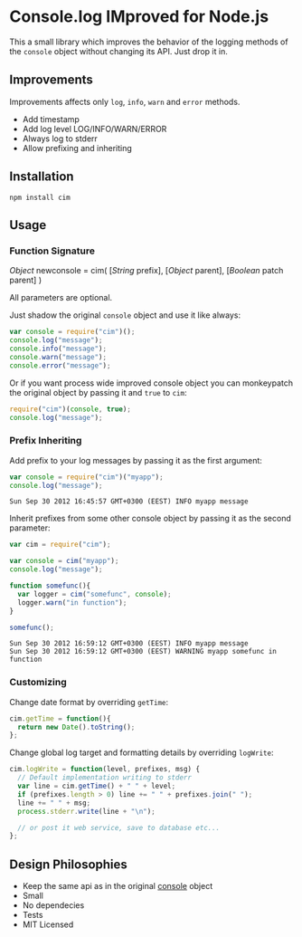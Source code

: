 # Console.log IMproved for Node.js

This a small library which improves the behavior of the logging methods of the
`console` object without changing its API. Just drop it in.


## Improvements

Improvements affects only `log`, `info`, `warn` and `error` methods.

  - Add timestamp
  - Add log level LOG/INFO/WARN/ERROR
  - Always log to stderr
  - Allow prefixing and inheriting

## Installation

    npm install cim

## Usage

### Function Signature

_Object_ newconsole = cim( [_String_ prefix], [_Object_ parent], [_Boolean_ patch parent] )

All parameters are optional.

Just shadow the original `console` object and use it like always:

```javascript
var console = require("cim")();
console.log("message");
console.info("message");
console.warn("message");
console.error("message");
```


Or if you want process wide improved console object you can monkeypatch the
original object by passing it and `true` to `cim`:


```javascript
require("cim")(console, true);
console.log("message");
```

### Prefix Inheriting

Add prefix to your log messages by passing it as the first argument:

```javascript
var console = require("cim")("myapp");
console.log("message");
```

    Sun Sep 30 2012 16:45:57 GMT+0300 (EEST) INFO myapp message


Inherit prefixes from some other console object by passing it as the second
parameter:

```javascript
var cim = require("cim");

var console = cim("myapp");
console.log("message");

function somefunc(){
  var logger = cim("somefunc", console);
  logger.warn("in function");
}

somefunc();
```

    Sun Sep 30 2012 16:59:12 GMT+0300 (EEST) INFO myapp message
    Sun Sep 30 2012 16:59:12 GMT+0300 (EEST) WARNING myapp somefunc in function

### Customizing


Change date format by overriding `getTime`:

```javascript
cim.getTime = function(){
  return new Date().toString();
};
```

Change global log target and formatting details by overriding `logWrite`:

```javascript
cim.logWrite = function(level, prefixes, msg) {
  // Default implementation writing to stderr
  var line = cim.getTime() + " " + level;
  if (prefixes.length > 0) line += " " + prefixes.join(" ");
  line += " " + msg;
  process.stderr.write(line + "\n");

  // or post it web service, save to database etc...
};
```


## Design Philosophies

  - Keep the same api as in the original [console](http://nodejs.org/api/stdio.html) object
  - Small
  - No dependecies
  - Tests
  - MIT Licensed

